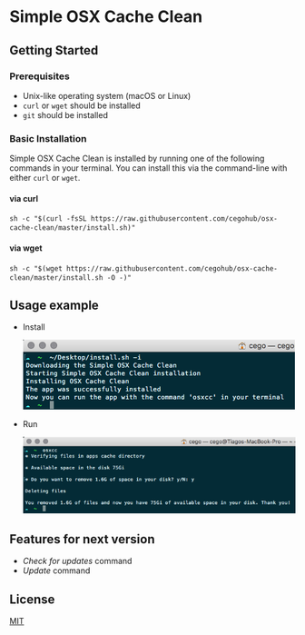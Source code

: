 # Simple OSX Cache Clean

## Getting Started

### Prerequisites

* Unix-like operating system (macOS or Linux)
* `curl` or `wget` should be installed
* `git` should be installed

### Basic Installation

Simple OSX Cache Clean is installed by running one of the following commands in your terminal. You can install this via the command-line with either `curl` or `wget`.

#### via curl

```shell
sh -c "$(curl -fsSL https://raw.githubusercontent.com/cegohub/osx-cache-clean/master/install.sh)"
```

#### via wget

```shell
sh -c "$(wget https://raw.githubusercontent.com/cegohub/osx-cache-clean/master/install.sh -O -)"
```

## Usage example

- Install

    ![Install](./images/install.png)

- Run

    ![Run-Forest](./images/run.png)

## Features for next version

- _Check for updates_ command
- _Update_ command

## License

[MIT](./LICENCE.md)
